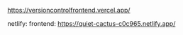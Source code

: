https://versioncontrolfrontend.vercel.app/

netlify:
frontend:
https://quiet-cactus-c0c965.netlify.app/

